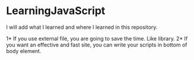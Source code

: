 # LearningJavaScript
I will add what I learned and where I learned in this repository.

1* If you use external file, you are going to save the time. Like library.
2* If you want an effective and fast site, you can write your scripts in bottom of body element.
